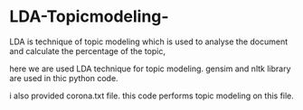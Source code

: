 # LDA-Topicmodeling-
LDA is technique of topic modeling which is used to analyse the document and calculate the percentage of the topic,

here we are used LDA technique for topic modeling.
gensim and nltk library are used in thic python code.

i also provided corona.txt file. this code performs topic modeling on this file.
